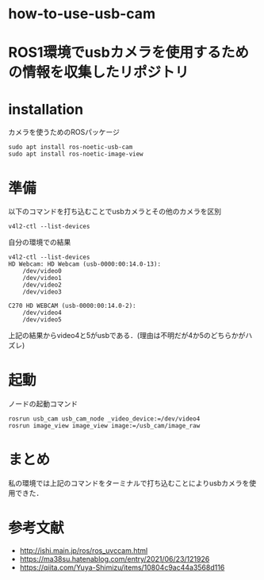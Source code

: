 # how-to-use-usb-cam

# ROS1環境でusbカメラを使用するための情報を収集したリポジトリ
# installation 
カメラを使うためのROSパッケージ
```
sudo apt install ros-noetic-usb-cam
sudo apt install ros-noetic-image-view
```
# 準備

以下のコマンドを打ち込むことでusbカメラとその他のカメラを区別
```
v4l2-ctl --list-devices
```
自分の環境での結果
```
v4l2-ctl --list-devices
HD Webcam: HD Webcam (usb-0000:00:14.0-13):
	/dev/video0
	/dev/video1
	/dev/video2
	/dev/video3

C270 HD WEBCAM (usb-0000:00:14.0-2):
	/dev/video4
	/dev/video5
```
上記の結果からvideo4と5がusbである．(理由は不明だが4か5のどちらかがハズレ)
# 起動
ノードの起動コマンド
```
rosrun usb_cam usb_cam_node _video_device:=/dev/video4
rosrun image_view image_view image:=/usb_cam/image_raw
```
# まとめ
私の環境では上記のコマンドをターミナルで打ち込むことによりusbカメラを使用できた．
# 参考文献
* http://ishi.main.jp/ros/ros_uvccam.html
* https://ma38su.hatenablog.com/entry/2021/06/23/121926
* https://qiita.com/Yuya-Shimizu/items/10804c9ac44a3568d116